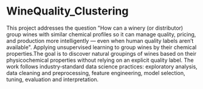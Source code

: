 # WineQuality_Clustering
This project addresses the question "How can a winery (or distributor) group wines with similar chemical profiles so it can manage quality, pricing, and production more intelligently — even when human quality labels aren’t available".
Applying unsupervised learning to group wines by their chemical properties.The goal is to discover natural groupings of wines based on their physicochemical properties without relying on an explicit quality label. The work follows industry‑standard data science practices: exploratory analysis, data cleaning and preprocessing, feature engineering, model selection, tuning, evaluation and interpretation.
